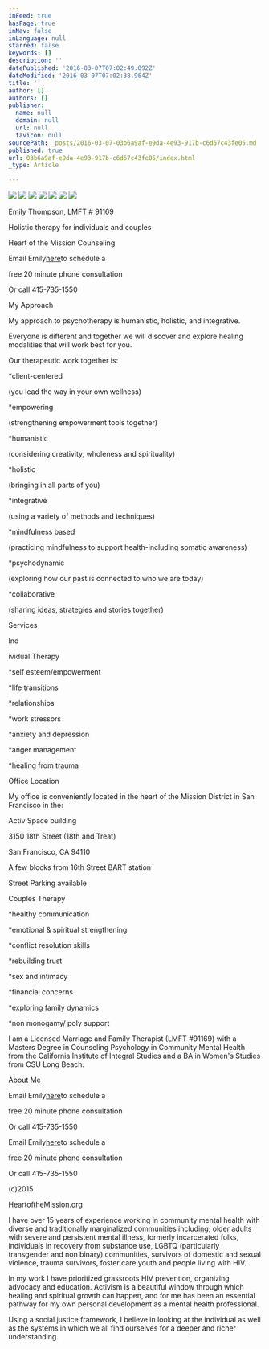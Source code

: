 ```yaml
---
inFeed: true
hasPage: true
inNav: false
inLanguage: null
starred: false
keywords: []
description: ''
datePublished: '2016-03-07T07:02:49.092Z'
dateModified: '2016-03-07T07:02:38.964Z'
title: ''
author: []
authors: []
publisher:
  name: null
  domain: null
  url: null
  favicon: null
sourcePath: _posts/2016-03-07-03b6a9af-e9da-4e93-917b-c6d67c43fe05.md
published: true
url: 03b6a9af-e9da-4e93-917b-c6d67c43fe05/index.html
_type: Article

---
```

![](https://the-grid-user-content.s3-us-west-2.amazonaws.com/7726ec7a-afc6-469b-995d-45009ec163c0.jpg)
![](https://the-grid-user-content.s3-us-west-2.amazonaws.com/a2d533e9-cb32-4a26-bd00-1180de78aac5.jpg)
![](https://the-grid-user-content.s3-us-west-2.amazonaws.com/1a986ee3-0cb4-4567-9f10-648ad8c546d9.png)
![](https://the-grid-user-content.s3-us-west-2.amazonaws.com/f3effc40-d86a-44c3-b72b-4028d570b6f6.jpg)
![](https://the-grid-user-content.s3-us-west-2.amazonaws.com/44bbecdf-a06b-4d54-814b-ac5c63008d02.jpg)
![](https://the-grid-user-content.s3-us-west-2.amazonaws.com/cf47314b-604c-452a-815e-27a25b007b7f.jpg)
![](https://the-grid-user-content.s3-us-west-2.amazonaws.com/3dbc9466-e987-410e-a8d1-c41513d58041.jpg)

Emily Thompson, LMFT \# 91169

Holistic therapy for individuals and couples

Heart of the Mission Counseling

Email Emily[here][0]to schedule a

free 20 minute phone consultation

Or call 415-735-1550

My Approach

My approach to psychotherapy is humanistic, holistic, and integrative.

Everyone is different and together we will discover and explore healing modalities that will work best for you.

Our therapeutic work together is:

\*client-centered

(you lead the way in your own wellness)

\*empowering

(strengthening empowerment tools together)

\*humanistic

(considering creativity, wholeness and spirituality)

\*holistic

(bringing in all parts of you)

\*integrative

(using a variety of methods and techniques)

\*mindfulness based

(practicing mindfulness to support health-including somatic awareness)

\*psychodynamic

(exploring how our past is connected to who we are today)

\*collaborative

(sharing ideas, strategies and stories together)

Services

Ind

ividual Therapy

\*self esteem/empowerment

\*life transitions

\*relationships

\*work stressors

\*anxiety and depression

\*anger management

\*healing from trauma

Office Location

My office is conveniently located in the heart of the Mission District in San Francisco in the:

Activ Space building

3150 18th Street (18th and Treat)

San Francisco, CA 94110

A few blocks from 16th Street BART station

Street Parking available

Couples Therapy

\*healthy communication

\*emotional & spiritual strengthening

\*conflict resolution skills

\*rebuilding trust

\*sex and intimacy

\*financial concerns

\*exploring family dynamics

\*non monogamy/ poly support

I am a Licensed Marriage and Family Therapist (LMFT \#91169) with a Masters Degree in Counseling Psychology in Community Mental Health from the California Institute of Integral Studies and a BA in Women's Studies from CSU Long Beach.

About Me

Email Emily[here][0]to schedule a

free 20 minute phone consultation

Or call 415-735-1550

Email Emily[here][0]to schedule a

free 20 minute phone consultation

Or call 415-735-1550

(c)2015

HeartoftheMission.org

I have over 15 years of experience working in community mental health with diverse and traditionally marginalized communities including; older adults with severe and persistent mental illness, formerly incarcerated folks, individuals in recovery from substance use, LGBTQ (particularly transgender and non binary) communities, survivors of domestic and sexual violence, trauma survivors, foster care youth and people living with HIV.

In my work I have prioritized grassroots HIV prevention, organizing, advocacy and education. Activism is a beautiful window through which healing and spiritual growth can happen, and for me has been an essential pathway for my own personal development as a mental health professional.

Using a social justice framework, I believe in looking at the individual as well as the systems in which we all find ourselves for a deeper and richer understanding.

[0]: mailto:heartofthemissioncounseling@gmail.com?subject=Scheduling%20a%2020%20minute%20consultation "mailto:heartofthemissioncounseling@gmail.com?subject=Scheduling a 20 minute consultation"